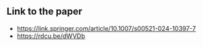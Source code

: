 ## Link to the paper
- https://link.springer.com/article/10.1007/s00521-024-10397-7    
- https://rdcu.be/dWVDb
